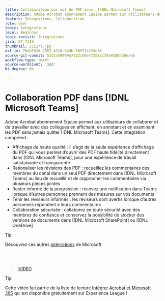```yaml
---
title: Collaboration par mot de PDF dans  [!DNL Microsoft Teams]
description: Adobe Acrobat abonnement Équipe permet aux utilisateurs de collaborer et de travailler avec leurs collègues en affichant, en annotant et en examinant les PDF sans jamais quitter [!DNL Microsoft Teams]
feature: Integrations, Collaboration
role: User
topic: Integrations
level: Beginner
topic-revisit: Integrations
jira: KT-7119
thumbnail: 331277.jpg
exl-id: 76eb392d-7357-47c8-b24b-58977e229e8f
source-git-commit: 51d1a59999a7132cb6e47351cc39a93d9a38eaeb
workflow-type: tm+mt
source-wordcount: '168'
ht-degree: 0%

---
```


# Collaboration PDF dans [!DNL Microsoft Teams]

Adobe Acrobat abonnement Équipe permet aux utilisateurs de collaborer et de travailler avec des collègues en affichant, en annotant et en examinant les PDF sans jamais quitter [!DNL Microsoft Teams]. Cette intégration comprend :

* Affichage de haute qualité : il s’agit de la seule expérience d’affichage du PDF qui vous permet d’ouvrir des PDF haute fidélité directement dans [!DNL Microsoft Teams], pour une expérience de travail satisfaisante et transparente
* Rationaliser les révisions des PDF : recueillez les commentaires des membres du canal dans un seul PDF directement dans [!DNL Microsoft Teams] au lieu de recueillir et de rapprocher les commentaires via plusieurs pièces jointes
* Rester informé de la progression : recevez une notification dans Teams lorsque d’autres personnes prennent des mesures sur vos documents
* Tenir les réviseurs informés : les réviseurs sont avertis lorsque d’autres personnes répondent à leurs commentaires
* Collaboration sécurisée : collaborez en toute sécurité avec des membres de confiance et conservez la possibilité de stocker des versions de documents dans [!DNL Microsoft SharePoint] ou [!DNL OneDrive]

>[!TIP]
>
>Découvrez ces autres [intégrations](../integrate/integrate-overview.md#microsoft) de Microsoft.

<br> 

>[!VIDEO](https://video.tv.adobe.com/v/3409682?quality=12&learn=on&hidetitle=true&captions=fre_fr)

>[!TIP]
>
>Cette vidéo fait partie de la liste de lecture [Intégrer Acrobat et Microsoft 365](https://experienceleague.adobe.com/fr/playlists/acrobat-integrate-microsoft-365) qui est disponible gratuitement sur Experience League !
